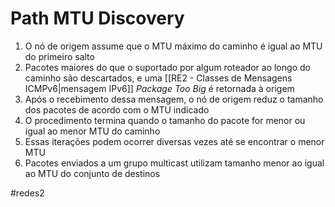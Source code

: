 
# Path MTU Discovery

1. O nó de origem assume que o MTU máximo do caminho é igual ao MTU do primeiro salto
2. Pacotes maiores do que o suportado por algum roteador ao longo do caminho são descartados, e uma [[RE2 - Classes de Mensagens ICMPv6|mensagem IPv6]] *Package Too Big* é retornada à origem
3. Após o recebimento dessa mensagem, o nó de origem reduz o tamanho dos pacotes de acordo com o MTU indicado
4. O procedimento termina quando o tamanho do pacote for menor ou igual ao menor MTU do caminho
5. Essas iterações podem ocorrer diversas vezes até se encontrar o menor MTU
6. Pacotes enviados a um grupo multicast utilizam tamanho menor ao igual ao MTU do conjunto de destinos

#redes2

